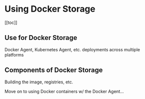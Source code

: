 # Using Docker Storage

[[toc]]

## Use for Docker Storage

Docker Agent, Kubernetes Agent, etc. deployments across multiple platforms

## Components of Docker Storage

Building the image, registries, etc.

Move on to using Docker containers w/ the Docker Agent...
